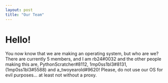```yaml
---
layout: post
title: "Our Team"
---
```



# Hello!

You now know that we are making an operating system, but who are we? There are currently 5 members, 
and I am rb24#0032 and the other people making this are, PythonScratcher#8112, 1mp0ss1bl3#8131, (1mp0ss1bl3#5588) and a_twoyearold#9620! Please, do not use our OS for evil purposes... at least not without a proxy.
